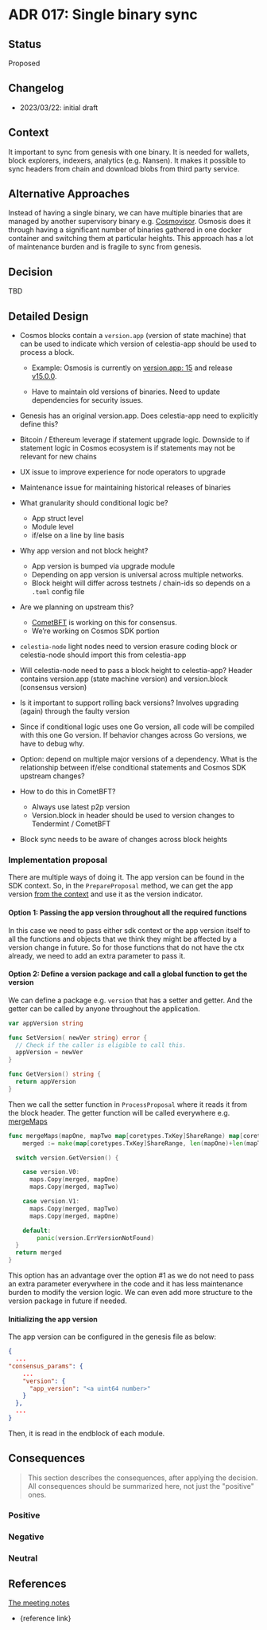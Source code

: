 # ADR 017: Single binary sync

## Status

Proposed

## Changelog

- 2023/03/22: initial draft

## Context

It important to sync from genesis with one binary.
It is needed for wallets, block explorers, indexers, analytics (e.g. Nansen).
It makes it possible to sync headers from chain and download blobs from third party service.

## Alternative Approaches

Instead of having a single binary, we can have multiple binaries that are managed by another supervisory binary e.g. [Cosmovisor](https://docs.desmos.network/fullnode/cosmovisor/).
Osmosis does it through having a significant number of binaries gathered in one docker container and switching them at particular heights.
This approach has a lot of maintenance burden and is fragile to sync from genesis.

## Decision

TBD

## Detailed Design

- Cosmos blocks contain a `version.app` (version of state machine) that can be used to indicate which version of celestia-app should be used to process a block.
  - Example: Osmosis is currently on [version.app: 15](https://www.mintscan.io/osmosis/blocks/8804111) and release [v15.0.0](https://github.com/osmosis-labs/osmosis/releases/tag/v15.0.0).

  - Have to maintain old versions of binaries. Need to update dependencies for security issues.

- Genesis has an original version.app. Does celestia-app need to explicitly define this?

- Bitcoin / Ethereum leverage if statement upgrade logic. Downside to if statement logic in Cosmos ecosystem is if statements may not be relevant for new chains

- UX issue to improve experience for node operators to upgrade

- Maintenance issue for maintaining historical releases of binaries

- What granularity should conditional logic be?
  - App struct level
  - Module level
  - if/else on a line by line basis

- Why app version and not block height?
  - App version is bumped via upgrade module
  - Depending on app version is universal across multiple networks.
  - Block height will differ across testnets / chain-ids so depends on a `.toml` config file

- Are we planning on upstream this?
  - [CometBFT](https://github.com/cometbft/cometbft) is working on this for consensus.
  - We’re working on Cosmos SDK portion

- `celestia-node` light nodes need to version erasure coding block or celestia-node should import this from celestia-app

- Will celestia-node need to pass a block height to celestia-app? Header contains version.app (state machine version) and version.block (consensus version)

- Is it important to support rolling back versions? Involves upgrading (again) through the faulty version

- Since if conditional logic uses one Go version, all code will be compiled with this one Go version. If behavior changes across Go versions, we have to debug why.

- Option: depend on multiple major versions of a dependency. What is the relationship between if/else conditional statements and Cosmos SDK upstream changes?

- How to do this in CometBFT?
  - Always use latest p2p version
  - Version.block in header should be used to version changes to Tendermint / CometBFT

- Block sync needs to be aware of changes across block heights

### Implementation proposal

There are multiple ways of doing it. The app version can be found in the SDK context.
So, in the `PrepareProposal` method, we can get the app version [from the context](https://github.com/celestiaorg/celestia-app/blob/main/app/prepare_proposal.go#L28) and use it as the version indicator.

#### Option 1: Passing the app version throughout all the required functions

In this case we need to pass either sdk context or the app version itself to all the functions and objects that we think they might be affected by a version change in future.
So for those functions that do not have the ctx already, we need to add an extra parameter to pass it.

#### Option 2: Define a version package and call a global function to get the version

We can define a package e.g. `version` that has a setter and getter. And the getter can be called by anyone throughout the application.

```go
var appVersion string

func SetVersion( newVer string) error {
  // Check if the caller is eligible to call this.
  appVersion = newVer
}

func GetVersion() string {
  return appVersion
}

```

Then we call the setter function in `ProcessProposal` where it reads it from the block header.
The getter function will be called everywhere e.g. [mergeMaps](https://github.com/celestiaorg/celestia-app/blob/f1dec1014a7159c0f0b213182aff4793163e9732/pkg/shares/share_splitting.go#L159)

```go
func mergeMaps(mapOne, mapTwo map[coretypes.TxKey]ShareRange) map[coretypes.TxKey]ShareRange {
	merged := make(map[coretypes.TxKey]ShareRange, len(mapOne)+len(mapTwo))

  switch version.GetVersion() {

    case version.V0:
      maps.Copy(merged, mapOne)
      maps.Copy(merged, mapTwo)

    case version.V1:
      maps.Copy(merged, mapTwo)
      maps.Copy(merged, mapOne)

    default:
        panic(version.ErrVersionNotFound)
  }
  return merged
}
```

This option has an advantage over the option #1 as we do not need to pass an extra parameter everywhere in the code and it has less maintenance burden to modify the version logic.
We can even add more structure to the version package in future if needed.

#### Initializing the app version

The app version can be configured in the genesis file as below:

```json
{
  ...
"consensus_params": {
    ...
    "version": {
      "app_version": "<a uint64 number>"
    }
  },
  ...
}
```

Then, it is read in the endblock of each module.

## Consequences

> This section describes the consequences, after applying the decision. All consequences should be summarized here, not just the "positive" ones.

### Positive

### Negative

### Neutral

## References

[The meeting notes](https://docs.google.com/document/d/1UuiM9sKQ4g30OBoZLI5pwYBwoicvgC65xm9yzqmbh0g/edit#)

- {reference link}
